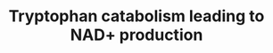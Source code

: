 ---
annotations:
- id: PW:0000219
  parent: classic metabolic pathway
  type: Pathway Ontology
  value: nicotinamide adenine dinucleotide biosynthetic pathway
- id: PW:0002580
  parent: classic metabolic pathway
  type: Pathway Ontology
  value: nicotinamide adenine dinucleotide metabolic pathway
- id: PW:0001282
  parent: classic metabolic pathway
  type: Pathway Ontology
  value: kynurenine metabolic pathway
- id: PW:0001276
  parent: classic metabolic pathway
  type: Pathway Ontology
  value: de novo nicotinamide adenine dinucleotide biosynthetic pathway
- id: PW:0002581
  parent: classic metabolic pathway
  type: Pathway Ontology
  value: nicotinamide adenine nucleotide utilization pathway
- id: PW:0001375
  parent: classic metabolic pathway
  type: Pathway Ontology
  value: nicotinamide adenine dinucleotide biosynthesis, the salvage pathway
- id: PW:0001281
  parent: classic metabolic pathway
  type: Pathway Ontology
  value: tryptophan degradation pathway
authors:
- DeSl
citedin:
- link: PMC8937610
- link: PMC8912249
description: Scheme of mammalian tryptophan catabolism. Briefly, in mammalian cells,
  tryptophan is used mostly for protein synthesis. In a second quantitatively important
  pathway (driven by IDO in most cell types and by TDO more specifically in liver
  cells), it is the starting point of the kynurenine pathway. The kynurenine pathway
  gives birth to several metabolites, providing the appropriate enzymes that metabolize
  the various kynurenine intermediates are expressed. The main route of the kynurenine
  pathway leads to the formation of N -formyl kynurenine, L -kynurenine, 3-hydroxykynurenine,
  3-hydroxyanthra- nilic acid, quinolinic acid, nicotinic acid, and in fine nicotinamine
  adenine dinucleotides. Additional lateral branches of the kynurenine pathway lead
  to the formation of other terminal kynurenines, such as KA, xanthurenic acid, and
  anthranilic acid. Kynurenines indicated in boldface type ( i.e. L -kynurenine and
  KA) correspond to the most abundant kynurenines found in caput epididymal tissue.
  Outside the kynurenine pathway, tryptophan is also the precursor of serotonin and
  melatonin. A very small proportion of tryptophan is also transformed into indol
  derivatives, such as indoxyl acetic acid. Conversion of Trp to N -formyl kynurenine
  is achieved via IDO and/or TDO.   The kynurenine pathway can lead to the intracellular
  NAD+ production and consumption. De novo synthesis begins with the conversion of
  tryptophan to quinolate, which is converted to NaMN. NaMN is then adenylylated to
  form nicotinic acid adenine dinucleotide (NaAD+), which is converted to NAD+. NAD+-consuming
  enzymes break the bond between the Nam and ADP-ribosyl moieties. Nam, which is also
  provided in the diet, is salvaged to NMN, which is adenylylated to form NAD+. Na,
  which is provided in the diet and, potentially, by bacterial degradative pathways
  in vertebrates, is salvaged to form NaMN. NR, which occurs extracellularly in blood
  and milk and can be provided in the diet, is salvaged to NMN. Na and Nam are also
  converted to nicotinuric acid and N-methylnicotinamide elimination products.
last-edited: 2018-01-31
ndex: c17e784a-8b69-11eb-9e72-0ac135e8bacf
organisms:
- Homo sapiens
redirect_from:
- /index.php/Pathway:WP4210
- /instance/WP4210
revision: null
schema-jsonld:
- '@context': https://schema.org/
  '@id': https://wikipathways.github.io/pathways/WP4210.html
  '@type': Dataset
  creator:
    '@type': Organization
    name: WikiPathways
  description: Scheme of mammalian tryptophan catabolism. Briefly, in mammalian cells,
    tryptophan is used mostly for protein synthesis. In a second quantitatively important
    pathway (driven by IDO in most cell types and by TDO more specifically in liver
    cells), it is the starting point of the kynurenine pathway. The kynurenine pathway
    gives birth to several metabolites, providing the appropriate enzymes that metabolize
    the various kynurenine intermediates are expressed. The main route of the kynurenine
    pathway leads to the formation of N -formyl kynurenine, L -kynurenine, 3-hydroxykynurenine,
    3-hydroxyanthra- nilic acid, quinolinic acid, nicotinic acid, and in fine nicotinamine
    adenine dinucleotides. Additional lateral branches of the kynurenine pathway lead
    to the formation of other terminal kynurenines, such as KA, xanthurenic acid,
    and anthranilic acid. Kynurenines indicated in boldface type ( i.e. L -kynurenine
    and KA) correspond to the most abundant kynurenines found in caput epididymal
    tissue. Outside the kynurenine pathway, tryptophan is also the precursor of serotonin
    and melatonin. A very small proportion of tryptophan is also transformed into
    indol derivatives, such as indoxyl acetic acid. Conversion of Trp to N -formyl
    kynurenine is achieved via IDO and/or TDO.   The kynurenine pathway can lead to
    the intracellular NAD+ production and consumption. De novo synthesis begins with
    the conversion of tryptophan to quinolate, which is converted to NaMN. NaMN is
    then adenylylated to form nicotinic acid adenine dinucleotide (NaAD+), which is
    converted to NAD+. NAD+-consuming enzymes break the bond between the Nam and ADP-ribosyl
    moieties. Nam, which is also provided in the diet, is salvaged to NMN, which is
    adenylylated to form NAD+. Na, which is provided in the diet and, potentially,
    by bacterial degradative pathways in vertebrates, is salvaged to form NaMN. NR,
    which occurs extracellularly in blood and milk and can be provided in the diet,
    is salvaged to NMN. Na and Nam are also converted to nicotinuric acid and N-methylnicotinamide
    elimination products.
  keywords:
  - 2-Amino-3-carboxymuconate
  - 3-HAO
  - 3-OH anthranilic acid (HAA)
  - 3-OH kynurenine (HK)
  - '3-hydroxyanthranilate '
  - 5-HT
  - ADP-ribosyl
  - AFMID
  - Anthranilic acid (AA)
  - IDO
  - Indoxyl acetic acid (IAA)
  - K3H
  - KAT
  - KYNU
  - Kynurenic acid (KA)
  - L-alanine
  - L-kynurenine
  - N-formyl kynurenine
  - N-methylnicotinamide
  - NAD+
  - 'NAD+-consuming '
  - NMN
  - NR
  - Nadsyn1
  - Nam
  - Naprt
  - Nicotinamide
  - 'Nicotinic acid '
  - Nicotinic acid (NA)
  - 'Nicotinic acid adenine '
  - Nicotinuric acid
  - Nmnat1
  - Nmnat2
  - Nmnat3
  - Nrk1
  - Nrk2
  - PBEF
  - QPRT
  - Quinolinic acid (QA)
  - 'Serotonin/melatonin '
  - TDO
  - Tryptophan (Trp)
  - Xanthurenic acid (XA)
  - dinucleotide (NaAD+)
  - dioxygenase
  - enzymes
  - mononucleotide
  - production
  - 'protein '
  - semialdehyde
  - synthesis
  license: CC0
  name: Tryptophan catabolism leading to NAD+ production
seo: CreativeWork
title: Tryptophan catabolism leading to NAD+ production
wpid: WP4210
---